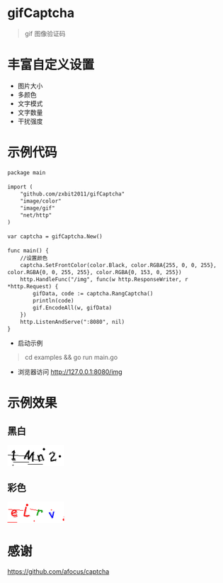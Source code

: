 # gifCaptcha
> gif 图像验证码
# 丰富自定义设置
* 图片大小
* 多颜色
* 文字模式
* 文字数量
* 干扰强度
# 示例代码
````
package main

import (
    "github.com/zxbit2011/gifCaptcha"
    "image/color"
    "image/gif"
    "net/http"
)

var captcha = gifCaptcha.New()

func main() {
    //设置颜色
    captcha.SetFrontColor(color.Black, color.RGBA{255, 0, 0, 255}, color.RGBA{0, 0, 255, 255}, color.RGBA{0, 153, 0, 255})
    http.HandleFunc("/img", func(w http.ResponseWriter, r *http.Request) {
        gifData, code := captcha.RangCaptcha()
        println(code)
        gif.EncodeAll(w, gifData)
    })
    http.ListenAndServe(":8080", nil)
}
````
* 启动示例
> cd examples && go run main.go
* 浏览器访问
http://127.0.0.1:8080/img
# 示例效果
## 黑白
![code](code.gif)
## 彩色
![code2](code2.gif)

# 感谢
https://github.com/afocus/captcha
